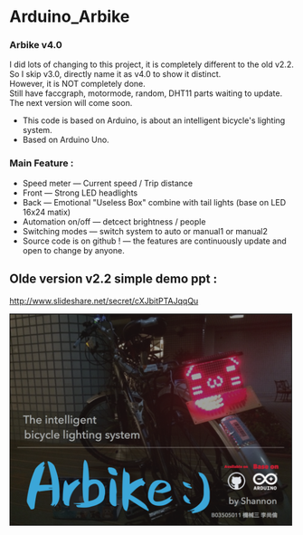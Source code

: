 # Arduino_Arbike
### Arbike v4.0  
I did lots of changing to this project, it is completely different to the old v2.2.  
So I skip v3.0, directly name it as v4.0 to show it distinct.  
However, it is NOT completely done.  
Still have faccgraph, motormode, random, DHT11 parts waiting to update.  
The next version will come soon.  
    
* This code is based on Arduino, is about an intelligent bicycle's lighting system.  
* Based on Arduino Uno.  
  
### Main Feature :   
* Speed meter — Current speed / Trip distance  
* Front — Strong LED headlights  
* Back — Emotional "Useless Box" combine with tail lights (base on LED 16x24 matix)  
* Automation on/off — detcect brightness / people  
* Switching modes — switch system to auto or manual1 or manual2  
* Source code is on github ! — the features are continuously update and open to change by anyone.  
  
## Olde version v2.2 simple demo ppt :  
http://www.slideshare.net/secret/cXJbitPTAJqqQu  

<img src="https://raw.githubusercontent.com/shannon112/arduino_Arbike/new-master/image.png" width="500">

